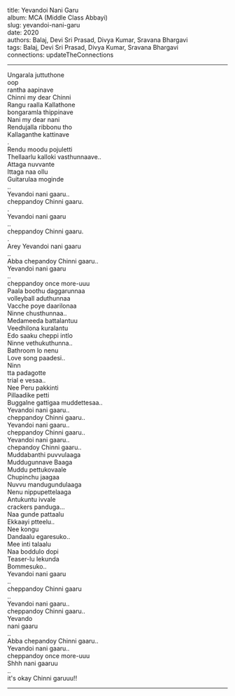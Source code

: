title: Yevandoi Nani Garu  
album: MCA (Middle Class Abbayi)  
slug: yevandoi-nani-garu  
date: 2020  
authors: Balaj, Devi Sri Prasad, Divya Kumar, Sravana Bhargavi  
tags: Balaj, Devi Sri Prasad, Divya Kumar, Sravana Bhargavi  
connections: updateTheConnections  

------------

Ungarala juttuthone  
oop  
rantha aapinave  
Chinni my dear Chinni  
Rangu raalla Kallathone  
bongaramla thippinave  
Nani my dear nani  
Rendujalla ribbonu tho  
Kallaganthe kattinave  
.  
Rendu moodu pojuletti  
Thellaarlu kalloki vasthunnaave..  
Attaga nuvvante  
Ittaga naa ollu  
Guitarulaa moginde  
..  
Yevandoi nani gaaru..  
cheppandoy Chinni gaaru.  
.  
Yevandoi nani gaaru  
..  
cheppandoy Chinni gaaru.  
.  
Arey Yevandoi nani gaaru  
..  
Abba chepandoy Chinni gaaru..  
Yevandoi nani gaaru  
..  
cheppandoy once more-uuu  
Paala boothu daggarunnaa  
volleyball aduthunnaa  
Vacche poye daarilonaa  
Ninne chusthunnaa..  
Medameeda battalantuu  
Veedhilona kuralantu  
Edo saaku cheppi intlo  
Ninne vethukuthunna..  
Bathroom lo nenu  
Love song paadesi..  
Ninn  
tta padagotte  
trial e vesaa..  
Nee Peru pakkinti  
Pillaadike petti  
Buggalne gattigaa muddettesaa..  
Yevandoi nani gaaru..  
cheppandoy Chinni gaaru..  
Yevandoi nani gaaru..  
cheppandoy Chinni gaaru..  
Yevandoi nani gaaru..  
chepandoy Chinni gaaru..  
Muddabanthi puvvulaaga  
Muddugunnave Baaga  
Muddu pettukovaale  
Chupinchu jaagaa  
Nuvvu mandugundulaaga  
Nenu nippupettelaaga  
Antukuntu ivvale  
crackers panduga...  
Naa gunde pattaalu  
Ekkaayi ptteelu..  
Nee kongu  
Dandaalu egaresuko..  
Mee inti talaalu  
Naa boddulo dopi  
Teaser-lu lekunda  
Bommesuko..  
Yevandoi nani gaaru  
..  
cheppandoy Chinni gaaru  
..  
Yevandoi nani gaaru..  
cheppandoy Chinni gaaru..  
Yevando  
nani gaaru  
..  
Abba chepandoy Chinni gaaru..  
Yevandoi nani gaaru..  
cheppandoy once more-uuu  
Shhh nani gaaruu  
..  
it's okay Chinni garuuu!!  


------------
